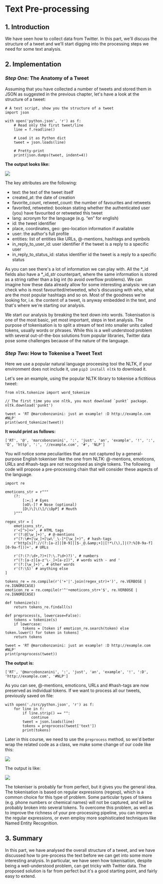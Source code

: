 # Text Pre-processing

## 1. Introduction

We have seen how to collect data from Twitter. In this part, we'll discuss the structure of a tweet and we'll start digging into the processing steps we need for some text analysis.

## 2. Implementation

### *Step One:* The Anatomy of a Tweet

Assuming that you have collected a number of tweets and stored them in JSON as suggested in the previous chapter, let's have a look at the structure of a tweet:

```
# A test script, show you the structure of a tweet
import json
 
with open('python.json', 'r') as f:
    # Read only the first tweet/line
    line = f.readline()
    
	# Load it as Python dict    
    tweet = json.loads(line)
    
    # Pretty-print
    print(json.dumps(tweet, indent=4))
```

**The output looks like:**

![](1.png)

The key attributes are the following:

- text: the text of the tweet itself
- created_at: the date of creation
- favorite_count, retweet_count: the number of favourites and retweets
- favorited, retweeted: boolean stating whether the authenticated user (you) have favourited or retweeted this tweet
- lang: acronym for the language (e.g. “en” for english)
- id: the tweet identifier
- place, coordinates, geo: geo-location information if available
- user: the author's full profile
- entities: list of entities like URLs, @-mentions, hashtags and symbols
- in_reply_to_user_id: user identifier if the tweet is a reply to a specific user
- in_reply_to_status_id: status identifier id the tweet is a reply to a specific status

As you can see there's a lot of information we can play with. All the *_id fields also have a *_id_str counterpart, where the same information is stored as a string rather than a big int (to avoid overflow problems). We can imagine how these data already allow for some interesting analysis: we can check who is most favourited/retweeted, who's discussing with who, what are the most popular hashtags and so on. Most of the goodness we're looking for, i.e. the content of a tweet, is anyway embedded in the text, and that's where we're starting our analysis.

We start our analysis by breaking the text down into words. Tokenisation is one of the most basic, yet most important, steps in text analysis. The purpose of tokenisation is to split a stream of text into smaller units called tokens, usually words or phrases. While this is a well understood problem with several out-of-the-box solutions from popular libraries, Twitter data pose some challenges because of the nature of the language.

### *Step Two:* How to Tokenise a Tweet Text

Here we use a popular natural language proceesing tool the NLTK, if your environment does not include it, use `pip3 install nltk` to download it.

Let's see an example, using the popular NLTK library to tokenise a fictitious tweet:

```
from nltk.tokenize import word_tokenize

// The first time you use nltk, you must download `punkt` package.
nltk.download('punkt')

tweet = 'RT @marcobonzanini: just an example! :D http://example.com #NLP'
print(word_tokenize(tweet))
```

**It would print as follows:**

```
['RT', '@', 'marcobonzanini', ':', 'just', 'an', 'example', '!', ':', 'D', 'http', ':', '//example.com', '#', 'NLP']
```

You will notice some peculiarities that are not captured by a general-purpose English tokeniser like the one from NLTK: @-mentions, emoticons, URLs and #hash-tags are not recognised as single tokens. The following code will propose a pre-processing chain that will consider these aspects of the language.

```
import re
 
emoticons_str = r"""
    (?:
        [:=;] # Eyes
        [oO\-]? # Nose (optional)
        [D\)\]\(\]/\\OpP] # Mouth
    )"""
 
regex_str = [
    emoticons_str,
    r'<[^>]+>', # HTML tags
    r'(?:@[\w_]+)', # @-mentions
    r"(?:\#+[\w_]+[\w\'_\-]*[\w_]+)", # hash-tags
    r'http[s]?://(?:[a-z]|[0-9]|[$-_@.&amp;+]|[!*\(\),]|(?:%[0-9a-f][0-9a-f]))+', # URLs
 
    r'(?:(?:\d+,?)+(?:\.?\d+)?)', # numbers
    r"(?:[a-z][a-z'\-_]+[a-z])", # words with - and '
    r'(?:[\w_]+)', # other words
    r'(?:\S)' # anything else
]
    
tokens_re = re.compile(r'('+'|'.join(regex_str)+')', re.VERBOSE | re.IGNORECASE)
emoticon_re = re.compile(r'^'+emoticons_str+'$', re.VERBOSE | re.IGNORECASE)
 
def tokenize(s):
    return tokens_re.findall(s)
 
def preprocess(s, lowercase=False):
    tokens = tokenize(s)
    if lowercase:
        tokens = [token if emoticon_re.search(token) else token.lower() for token in tokens]
    return tokens
 
tweet = 'RT @marcobonzanini: just an example! :D http://example.com #NLP'
print(preprocess(tweet))
```

**The output is:**

```
['RT', '@marcobonzanini', ':', 'just', 'an', 'example', '!', ':D', 'http://example.com', '#NLP']
```

As you can see, @-mentions, emoticons, URLs and #hash-tags are now preserved as individual tokens. If we want to process all our tweets, previously saved on file:

```
with open('./src/python.json', 'r') as f:
    for line in f:
        if line.strip() == "":
            continue
        tweet = json.loads(line)
        tokens = preprocess(tweet['text'])
        print(tokens)
```

Later in this course, we need to use the `preprocess` method, so we'd better wrap the related code as a class, we make some change of our code like this:

![](3.png)

The output is like:

![](2.png)

The tokeniser is probably far from perfect, but it gives you the general idea. The tokenisation is based on regular expressions (regexp), which is a common choice for this type of problem. Some particular types of tokens (e.g. phone numbers or chemical names) will not be captured, and will be probably broken into several tokens. To overcome this problem, as well as to improve the richness of your pre-processing pipeline, you can improve the regular expressions, or even employ more sophisticated techniques like Named Entity Recognition.

## 3. Summary

In this part, we have analysed the overall structure of a tweet, and we have discussed how to pre-process the text before we can get into some more interesting analysis. In particular, we have seen how tokenisation, despite being a well-understood problem, can get tricky with Twitter data. The proposed solution is far from perfect but it's a good starting point, and fairly easy to extend.